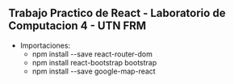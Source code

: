## Trabajo Practico de React - Laboratorio de Computacion 4 - UTN FRM
* Importaciones:
    - npm install --save react-router-dom
    - npm install react-bootstrap bootstrap
    - npm install --save google-map-react